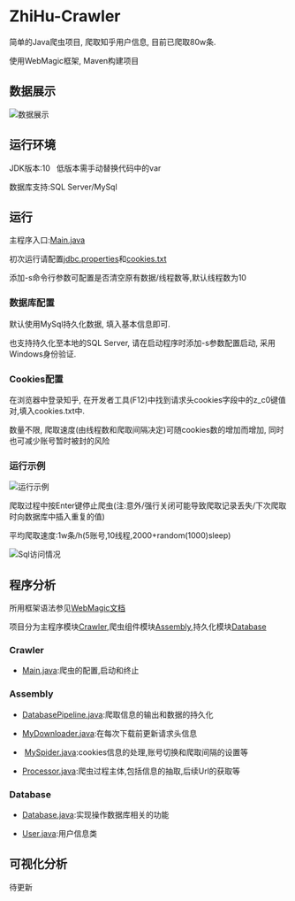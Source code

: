 # ZhiHu-Crawler
简单的Java爬虫项目, 爬取知乎用户信息, 目前已爬取80w条.

使用WebMagic框架, Maven构建项目

## 数据展示
![数据展示](https://github.com/Sword-And-Rose/ZhiHu-Crawler/blob/master/img/%E6%95%B0%E6%8D%AE%E5%B1%95%E7%A4%BA.png)

## 运行环境
JDK版本:10   低版本需手动替换代码中的var

数据库支持:SQL Server/MySql

## 运行
主程序入口:[Main.java](https://github.com/Sword-And-Rose/ZhiHu-Crawler/blob/master/src/main/java/Crawler/Main.java)

初次运行请配置[jdbc.properties](https://github.com/Sword-And-Rose/ZhiHu-Crawler/blob/master/config/jdbc.properties)和[cookies.txt](https://github.com/Sword-And-Rose/ZhiHu-Crawler/blob/master/config/cookies.txt)

添加-s命令行参数可配置是否清空原有数据/线程数等,默认线程数为10

### 数据库配置
默认使用MySql持久化数据, 填入基本信息即可.

也支持持久化至本地的SQL Server, 请在启动程序时添加-s参数配置启动, 采用Windows身份验证.

### Cookies配置
在浏览器中登录知乎, 在开发者工具(F12)中找到请求头cookies字段中的z_c0键值对,填入cookies.txt中.

数量不限, 爬取速度(由线程数和爬取间隔决定)可随cookies数的增加而增加, 同时也可减少账号暂时被封的风险

### 运行示例
![运行示例](https://github.com/Sword-And-Rose/ZhiHu-Crawler/blob/master/img/%E8%BF%90%E8%A1%8C%E7%A4%BA%E4%BE%8B.png)

爬取过程中按Enter键停止爬虫(注:意外/强行关闭可能导致爬取记录丢失/下次爬取时向数据库中插入重复的值)

平均爬取速度:1w条/h(5账号,10线程,2000+random(1000)sleep)

![Sql访问情况](https://github.com/Sword-And-Rose/ZhiHu-Crawler/blob/master/img/Sql%E8%AE%BF%E9%97%AE%E6%83%85%E5%86%B5.png)

## 程序分析
所用框架语法参见[WebMagic文档](http://webmagic.io/docs/zh/)

项目分为主程序模块[Crawler](https://github.com/Sword-And-Rose/ZhiHu-Crawler/tree/master/src/main/java/Crawler),爬虫组件模块[Assembly](https://github.com/Sword-And-Rose/ZhiHu-Crawler/tree/master/src/main/java/Assembly),持久化模块[Database](https://github.com/Sword-And-Rose/ZhiHu-Crawler/tree/master/src/main/java/Database)

### Crawler
*  [Main.java](https://github.com/Sword-And-Rose/ZhiHu-Crawler/blob/master/src/main/java/Crawler/Main.java):爬虫的配置,启动和终止

### Assembly
*  [DatabasePipeline.java](https://github.com/Sword-And-Rose/ZhiHu-Crawler/blob/master/src/main/java/Assembly/DatabasePipeline.java):爬取信息的输出和数据的持久化

*  [MyDownloader.java](https://github.com/Sword-And-Rose/ZhiHu-Crawler/blob/master/src/main/java/Assembly/MyDownloader.java):在每次下载前更新请求头信息

*  [MySpider.java](https://github.com/Sword-And-Rose/ZhiHu-Crawler/blob/master/src/main/java/Assembly/MySpider.java):cookies信息的处理,账号切换和爬取间隔的设置等

*  [Processor.java](https://github.com/Sword-And-Rose/ZhiHu-Crawler/blob/master/src/main/java/Assembly/Processor.java):爬虫过程主体,包括信息的抽取,后续Url的获取等

### Database
*  [Database.java](https://github.com/Sword-And-Rose/ZhiHu-Crawler/blob/master/src/main/java/Database/Database.java):实现操作数据库相关的功能

*  [User.java](https://github.com/Sword-And-Rose/ZhiHu-Crawler/blob/master/src/main/java/Database/User.java):用户信息类

## 可视化分析
待更新
